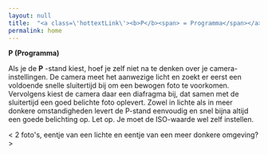 ```yaml
---
layout: null
title:  "<a class=\'hottextLink\'><b>P</b><span> = Programma</span></a>"
permalink: home
---
```


**P (Programma)**

Als je de **P** -stand kiest, hoef je zelf niet na te denken over je 
camera-instellingen. De camera meet het aanwezige licht en 
zoekt er eerst een voldoende snelle sluitertijd bij om een 
bewogen foto te voorkomen. Vervolgens kiest de camera daar 
een diafragma bij, dat samen met de sluitertijd een goed belichte foto oplevert. 
Zowel in lichte als in meer donkere omstandigheden levert de 
P-stand eenvoudig en snel bijna altijd een goede belichting op.
<span class="accent">Let op.</span>
Je moet de ISO-waarde wel zelf instellen.

< 2 foto's, eentje van een lichte en eentje van een meer donkere 
omgeving? >